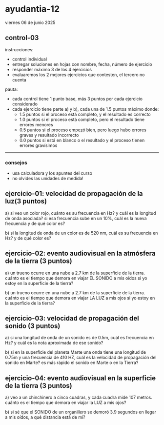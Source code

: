 # ayudantia-12

viernes 06 de junio 2025

## control-03

instrucciones:

- control individual
- entregar soluciones en hojas con nombre, fecha, número de ejercicio
- responder máximo 3 de los 4 ejercicios
- evaluaremos los 2 mejores ejercicios que contesten, el tercero no cuenta

pauta:

- cada control tiene 1 punto base, más 3 puntos por cada ejercicio considerado
- cada ejercicio tiene parte a) y b), cada una de 1.5 puntos máximo donde:
  - 1.5 puntos si el proceso está completo, y el resultado es correcto
  - 1.0 puntos si el proceso está completo, pero el resultado tiene errores menores
  - 0.5 puntos si el proceso empezó bien, pero luego hubo errores graves y resultado incorrecto
  - 0.0 puntos si está en blanco o el resultado y el proceso tienen errores gravísimos

---

### consejos

- usa calculadora y los apuntes del curso
- no olvides las unidades de medida!

## ejercicio-01: velocidad de propagación de la luz(3 puntos)

a) si veo un color rojo, cuánto es su frecuencia en Hz? y cuál es la longitud de onda asociada? si esa frecuencia sube en un 10%, cuál es la nueva frecuencia y de qué color es?

b) si la longitud de onda de un color es de 520 nm, cuál es su frecuencia en Hz? y de qué color es?

## ejercicio-02: evento audiovisual en la atmósfera de la tierra (3 puntos)

a) un trueno ocurre en una nube a 2.7 km de la superficie de la tierra. cuánto es el tiempo que demora en viajar EL SONIDO a mis oídos si yo estoy en la superficie de la tierra?

b) un trueno ocurre en una nube a 2.7 km de la superficie de la tierra. cuánto es el tiempo que demora en viajar LA LUZ a mis ojos si yo estoy en la superficie de la tierra?

## ejercicio-03: velocidad de propagación del sonido (3 puntos)

a) si una longitud de onda de un sonido es de 0.5m, cuál es frecuencia en Hz? y cuál es la nota aproximada de ese sonido?

b) si en la superficie del planeta Marte una onda tiene una longitud de 0.75m y una frecuencia de 410 HZ, cuál es la velocidad de propagación del sonido en Marte? es más rápido el sonido en Marte o en la Tierra?

## ejercicio-04: evento audiovisual en la superficie de la tierra (3 puntos)

a) veo a un chinchinero a cinco cuadras, y cada cuadra mide 107 metros. cuánto es el tiempo que demora en viajar la LUZ a mis ojos?

b) si sé que el SONIDO de un organillero se demoró 3.9 segundos en llegar a mis oídos, a qué distancia está de mí?
